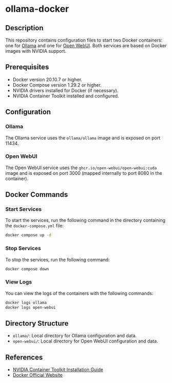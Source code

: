 # ollama-docker

## Description
This repository contains configuration files to start two Docker containers: one for [Ollama](https://github.com/ollama/ollama) and one for [Open WebUI](https://github.com/open-webui/open-webui). Both services are based on Docker images with NVIDIA support.

## Prerequisites
- Docker version 20.10.7 or higher.
- Docker Compose version 1.29.2 or higher.
- NVIDIA drivers installed for Docker (if necessary).
- NVIDIA Container Toolkit installed and configured.

## Configuration

### Ollama
The Ollama service uses the `ollama/ollama` image and is exposed on port 11434.

### Open WebUI
The Open WebUI service uses the `ghcr.io/open-webui/open-webui:cuda` image and is exposed on port 3000 (mapped internally to port 8080 in the container).

## Docker Commands

### Start Services
To start the services, run the following command in the directory containing the `docker-compose.yml` file:
```bash
docker compose up -d
```

### Stop Services
To stop the services, run the following command:
```bash
docker compose down
```

### View Logs
You can view the logs of the containers with the following commands:
```bash
docker logs ollama
docker logs open-webui
```

## Directory Structure

- `ollama/`: Local directory for Ollama configuration and data.
- `open-webui/`: Local directory for Open WebUI configuration and data.

## References
- [NVIDIA Container Toolkit Installation Guide](https://docs.nvidia.com/datacenter/cloud-native/container-toolkit/latest/install-guide.html)
- [Docker Official Website](https://docs.docker.com/get-docker/)
